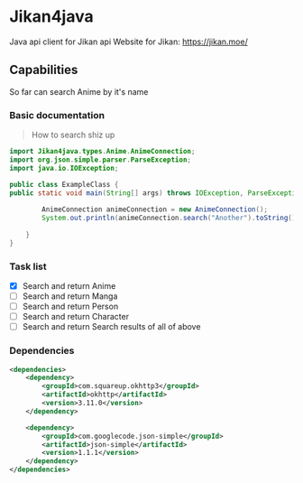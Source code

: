 # Jikan4java
Java api client for Jikan api
Website for Jikan: https://jikan.moe/

## Capabilities
So far can search Anime by it's name

### Basic documentation

>How to search shiz up
```java
import Jikan4java.types.Anime.AnimeConnection;
import org.json.simple.parser.ParseException;
import java.io.IOException;

public class ExampleClass {
public static void main(String[] args) throws IOException, ParseException {
    
        AnimeConnection animeConnection = new AnimeConnection();
        System.out.println(animeConnection.search("Another").toString());
        
    }
}
```

### Task list
- [X] Search and return Anime
- [ ] Search and return Manga
- [ ] Search and return Person
- [ ] Search and return Character
- [ ] Search and return Search results of all of above

### Dependencies 
```xml
<dependencies>
    <dependency>
        <groupId>com.squareup.okhttp3</groupId>
        <artifactId>okhttp</artifactId>
        <version>3.11.0</version>
    </dependency>

    <dependency>
        <groupId>com.googlecode.json-simple</groupId>
        <artifactId>json-simple</artifactId>
        <version>1.1.1</version>
    </dependency>
</dependencies>
```